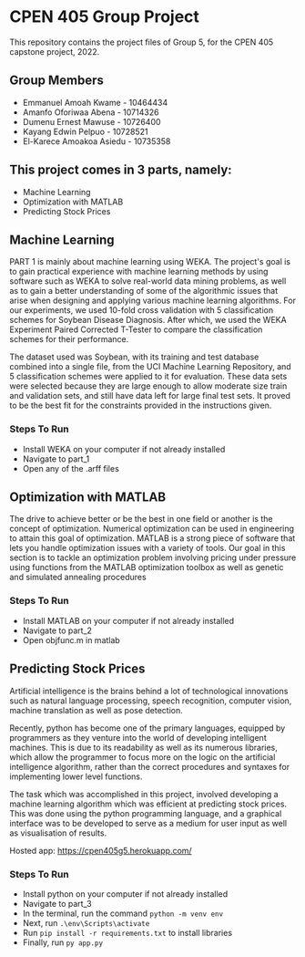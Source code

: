 # CPEN 405 Group Project
This repository contains the project files of Group 5, for the CPEN 405 capstone project, 2022.

## Group Members
* Emmanuel Amoah Kwame - 10464434
* Amanfo Oforiwaa Abena - 10714326
* Dumenu Ernest Mawuse - 10726400
* Kayang Edwin Pelpuo - 10728521 
* El-Karece Amoakoa Asiedu - 10735358


## This project comes in 3 parts, namely:
* Machine Learning
* Optimization with MATLAB
* Predicting Stock Prices

## Machine Learning
PART 1 is mainly about machine learning using WEKA. The project's goal is to gain practical experience with machine learning methods by using software such as WEKA to solve real-world data mining problems, as well as to gain a better understanding of some of the algorithmic issues that arise when designing and applying various machine learning algorithms. For our experiments, we used 10-fold cross validation with 5 classification schemes for Soybean Disease Diagnosis. After which, we used the WEKA  Experiment Paired Corrected T-Tester to compare the classification schemes for their performance. 

The dataset used was Soybean, with its training and test database combined into a single file, from the UCI Machine Learning Repository, and 5 classification schemes were applied to it for evaluation. These data sets were selected because they are large enough to allow moderate size train and validation sets, and still have data left for large final test sets. It proved to be the best fit for the constraints provided in the instructions given.

### Steps To Run
* Install WEKA on your computer if not already installed
* Navigate to part_1
* Open any of the .arff files

## Optimization with MATLAB
The drive to achieve better or be the best in one field or another is the concept of optimization. Numerical optimization can be used in engineering to attain this goal of optimization. MATLAB is a strong piece of software that lets you handle optimization issues with a variety of tools. Our goal in this section is to tackle an optimization problem involving pricing under pressure using functions from the MATLAB optimization toolbox as well as genetic and simulated annealing procedures

### Steps To Run
* Install MATLAB on your computer if not already installed
* Navigate to part_2
* Open objfunc.m in matlab

## Predicting Stock Prices
Artificial intelligence is the brains behind a lot of technological innovations such as natural language processing, speech recognition, computer vision, machine translation as well as pose detection. 

Recently, python has become one of the primary languages, equipped by programmers as they venture into the world of developing intelligent machines. This is due to its readability as well as its numerous libraries, which allow the programmer to focus more on the logic on the artificial intelligence algorithm, rather than the correct procedures and syntaxes for implementing lower level functions.

The task which was accomplished in this project, involved developing a machine learning algorithm which was efficient at predicting stock prices. This was done using the python programming language, and a graphical interface was to be developed to serve as a medium for user input as well as visualisation of results.

Hosted app: https://cpen405g5.herokuapp.com/

### Steps To Run
* Install python on your computer if not already installed
* Navigate to part_3
* In the terminal, run the command `python -m venv env`
* Next, run `.\env\Scripts\activate`
* Run `pip install -r requirements.txt` to install libraries
* Finally, run `py app.py`
